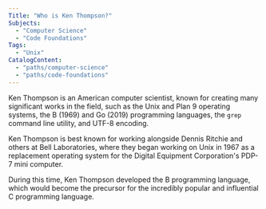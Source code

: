 ```yaml
---
Title: "Who is Ken Thompson?"
Subjects:
  - "Computer Science"
  - "Code Foundations"
Tags:
  - "Unix"
CatalogContent:
  - "paths/computer-science"
  - "paths/code-foundations"
---
```


Ken Thompson is an American computer scientist, known for creating many significant works in the field, such as the Unix and Plan 9 operating systems, the B (1969) and Go (2019) programming languages, the `grep` command line utility, and UTF-8 encoding.

Ken Thompson is best known for working alongside Dennis Ritchie and others at Bell Laboratories, where they began working on Unix in 1967 as a replacement operating system for the Digital Equipment Corporation's PDP-7 mini computer.

During this time, Ken Thompson developed the B programming language, which would become the precursor for the incredibly popular and influential C programming language. 
